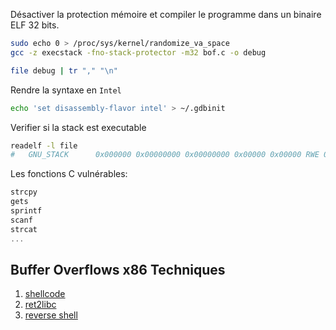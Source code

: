 Désactiver la protection mémoire et compiler le programme dans un binaire ELF 32 bits.

```sh
sudo echo 0 > /proc/sys/kernel/randomize_va_space
gcc -z execstack -fno-stack-protector -m32 bof.c -o debug

file debug | tr "," "\n"
```

Rendre la syntaxe en `Intel`

```sh
echo 'set disassembly-flavor intel' > ~/.gdbinit
```


Verifier si la stack est executable

```sh
readelf -l file
#   GNU_STACK      0x000000 0x00000000 0x00000000 0x00000 0x00000 RWE 0x4
```

Les fonctions C vulnérables:

```c
strcpy
gets
sprintf
scanf
strcat
...
```

## Buffer Overflows  x86 Techniques

1. [shellcode](./Stack/shellcode.md)
2. [ret2libc](./Stack/ret2libc.md)
3. [reverse shell](./Stack/reverse-shell.md)

